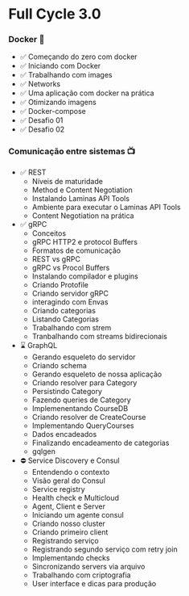 # Full Cycle 3.0

### Docker 🐳

* ✅ Começando do zero com docker 
* ✅ Iniciando com Docker
* ✅ Trabalhando com images
* ✅ Networks
* ✅ Uma aplicação com docker na prática
* ✅ Otimizando imagens
* ✅ Docker-compose 
* ✅ Desafio 01
* ✅ Desafio 02


### Comunicação entre sistemas 📺

* ✅ REST
    * Níveis de maturidade
    * Method e Content Negotiation
    * Instalando Laminas API Tools
    * Ambiente para executar o Laminas API Tools
    * Content Negotiation na prática
* ✅ gRPC
    * Conceitos
    * gRPC HTTP2 e protocol Buffers
    * Formatos de comunicação
    * REST vs gRPC
    * gRPC vs Procol Buffers
    * Instalando compilador e plugins
    * Criando Protofile
    * Criando servidor gRPC
    * interagindo com Envas
    * Criando categorias 
    * Listando Categorias
    * Trabalhando com strem
    * Tranbalhando com streams bidirecionais
* ⌛️ GraphQL
    * Gerando esqueleto do servidor
    * Criando schema
    * Gerando esqueleto de nossa aplicação
    * Criando resolver para Category
    * Persistindo Category
    * Fazendo queries de Category
    * Implemenentando CourseDB
    * Criando resolver de CreateCourse
    * Implementando QueryCourses
    * Dados encadeados
    * Finalizando encadeamento de categorias
    * gqlgen
* ⛔️ Service Discovery e Consul
    * Entendendo o contexto
    * Visão geral do Consul
    * Service registry
    * Health check e Multicloud
    * Agent, Client e Server
    * Iniciando um agente consul
    * Criando nosso cluster
    * Criando primeiro client
    * Registrando serviço 
    * Registrando segundo serviço com retry join 
    * Implementando checks
    * Sincronizando servers via arquivo
    * Trabalhando com criptografia
    * User interface e dicas para produção
